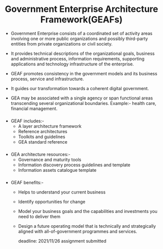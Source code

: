 ### <h1 align="center">Government Enterprise Architecture Framework(GEAFs)</h1>

- Government Enterprise consists of a coordinated set of activity areas involving one or more public organizations and possibly third-party entities from private organizations or civil society.
  
- It provides technical descriptions of the organizational goals, business and administrative process, information requirements, supporting applications and technology infrastructure of the enterprise.
  
- GEAF promotes consistency in the government models and its business process, service and infrastructure.
  
- It guides our transformation towards a coherent digital government.
  
- GEA may be associated with a single agency or span functional areas transcending several organizational boundaries. Example:- health care, financial management.
###
- GEAF includes:-
  - A layer architecture framework
  - Reference architectures
  - Toolkits and guidelines
  - GEA standard reference
###
- GEA architecture resources:-
  - Governance and maturity tools
  - Information discovery process guidelines and template
  - Information assets catalogue template
###
- GEAF benefits:-
  - Helps to understand your current business
  - Identify opportunities for change
  - Model your business goals and the capabilities and investments you need to deliver them
  - Design a future operating model that is technically and strategically aligned with all-of-government programmes and services.

    deadline: 2021/11/26
    assignment submitted 
